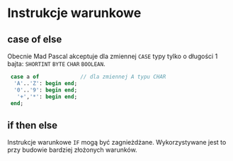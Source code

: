 # Instrukcje warunkowe

## case of else

Obecnie Mad Pascal akceptuje dla zmiennej `CASE` typy tylko o długości 1 bajta: `SHORTINT` `BYTE` `CHAR` `BOOLEAN`.

```pascal
 case a of             // dla zmiennej A typu CHAR
  'A'..'Z': begin end;
  '0'..'9': begin end;
   '+','*': begin end;
 end;
```

## if then else

Instrukcje warunkowe `IF` mogą być zagnieżdżane. Wykorzystywane jest to przy budowie bardziej złożonych warunków.
